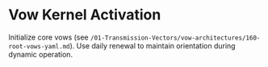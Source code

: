 # Vow Kernel Activation

Initialize core vows (see `/01-Transmission-Vectors/vow-architectures/160-root-vows-yaml.md`).
Use daily renewal to maintain orientation during dynamic operation.
